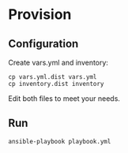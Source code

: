 # Provision

## Configuration

Create vars.yml and inventory:

```
cp vars.yml.dist vars.yml
cp inventory.dist inventory
```

Edit both files to meet your needs.

## Run

```
ansible-playbook playbook.yml
```
